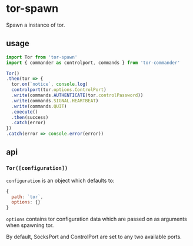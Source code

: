 # tor-spawn

Spawn a instance of tor.

## usage

```javascript
import Tor from 'tor-spawn'
import { commander as controlport, commands } from 'tor-commander'

Tor()
.then(tor => {
  tor.on(`notice`, console.log)
  controlport(tor.options.ControlPort)
  .write(commands.AUTHENTICATE(tor.controlPassword))
  .write(commands.SIGNAL.HEARTBEAT)
  .write(commands.QUIT)
  .execute()
  .then(success)
  .catch(error)
})
.catch(error => console.error(error))
```

## api

### `Tor([configuration])`

`configuration` is an object which defaults to:

```javascript
{
  path: `tor`,
  options: {}
}
```

`options` contains tor configuration data which are passed on as arguments when spawning tor.

By default, SocksPort and ControlPort are set to any two available ports.
